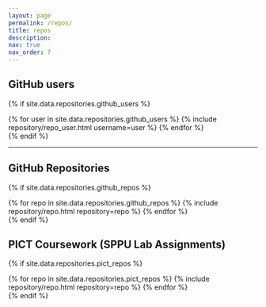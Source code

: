 ```yaml
---
layout: page
permalink: /repos/
title: repos
description:
nav: true
nav_order: 7
---
```


## GitHub users

{% if site.data.repositories.github_users %}
<div class="repositories d-flex flex-wrap flex-md-row flex-column justify-content-between align-items-center">
  {% for user in site.data.repositories.github_users %}
    {% include repository/repo_user.html username=user %}
  {% endfor %}
</div>
{% endif %}

---

## GitHub Repositories

{% if site.data.repositories.github_repos %}
<div class="repositories d-flex flex-wrap flex-md-row flex-column justify-content-between align-items-center">
  {% for repo in site.data.repositories.github_repos %}
    {% include repository/repo.html repository=repo %}
  {% endfor %}
</div>
{% endif %}

## PICT Coursework (SPPU Lab Assignments)

{% if site.data.repositories.pict_repos %}
<div class="repositories d-flex flex-wrap flex-md-row flex-column justify-content-between align-items-center">
  {% for repo in site.data.repositories.pict_repos %}
    {% include repository/repo.html repository=repo %}
  {% endfor %}
</div>
{% endif %}
